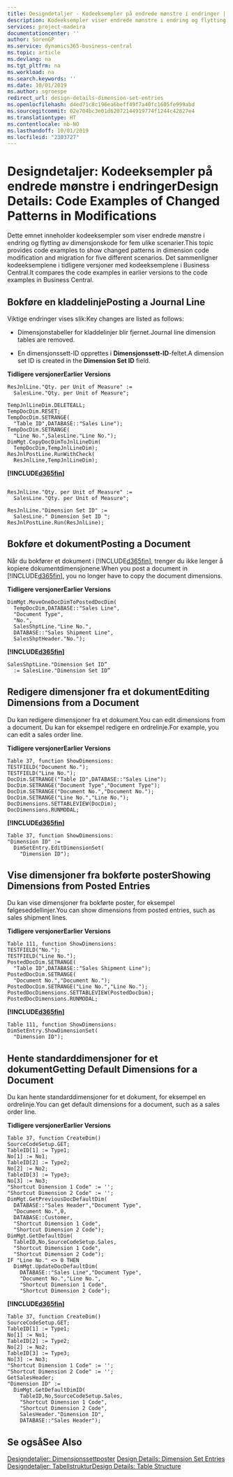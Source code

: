 ```yaml
---
title: Designdetaljer - Kodeeksempler på endrede mønstre i endringer | Microsoft Docs
description: Kodeeksempler viser endrede mønstre i endring og flytting av dimensjonskode for fem ulike scenarier. Det sammenligner kodeeksemplene i tidligere versjoner med kodeeksemplene i Business Central.
services: project-madeira
documentationcenter: ''
author: SorenGP
ms.service: dynamics365-business-central
ms.topic: article
ms.devlang: na
ms.tgt_pltfrm: na
ms.workload: na
ms.search.keywords: ''
ms.date: 10/01/2019
ms.author: sgroespe
redirect_url: design-details-dimension-set-entries
ms.openlocfilehash: d4ed71c8c196ea6beff49f7a40fc1605fe999abd
ms.sourcegitcommit: 02e704bc3e01d62072144919774f1244c42827e4
ms.translationtype: HT
ms.contentlocale: nb-NO
ms.lasthandoff: 10/01/2019
ms.locfileid: "2303727"
---
```

# <a name="design-details-code-examples-of-changed-patterns-in-modifications"></a><span data-ttu-id="b8b23-104">Designdetaljer: Kodeeksempler på endrede mønstre i endringer</span><span class="sxs-lookup"><span data-stu-id="b8b23-104">Design Details: Code Examples of Changed Patterns in Modifications</span></span>
<span data-ttu-id="b8b23-105">Dette emnet inneholder kodeeksempler som viser endrede mønstre i endring og flytting av dimensjonskode for fem ulike scenarier.</span><span class="sxs-lookup"><span data-stu-id="b8b23-105">This topic provides code examples to show changed patterns in dimension code modification and migration for five different scenarios.</span></span> <span data-ttu-id="b8b23-106">Det sammenligner kodeeksemplene i tidligere versjoner med kodeeksemplene i Business Central.</span><span class="sxs-lookup"><span data-stu-id="b8b23-106">It compares the code examples in earlier versions to the code examples in Business Central.</span></span>

## <a name="posting-a-journal-line"></a><span data-ttu-id="b8b23-107">Bokføre en kladdelinje</span><span class="sxs-lookup"><span data-stu-id="b8b23-107">Posting a Journal Line</span></span>  
<span data-ttu-id="b8b23-108">Viktige endringer vises slik:</span><span class="sxs-lookup"><span data-stu-id="b8b23-108">Key changes are listed as follows:</span></span>  

- <span data-ttu-id="b8b23-109">Dimensjonstabeller for kladdelinjer blir fjernet.</span><span class="sxs-lookup"><span data-stu-id="b8b23-109">Journal line dimension tables are removed.</span></span>  

- <span data-ttu-id="b8b23-110">En dimensjonssett-ID opprettes i **Dimensjonssett-ID**-feltet.</span><span class="sxs-lookup"><span data-stu-id="b8b23-110">A dimension set ID is created in the **Dimension Set ID** field.</span></span>  

<span data-ttu-id="b8b23-111">**Tidligere versjoner**</span><span class="sxs-lookup"><span data-stu-id="b8b23-111">**Earlier Versions**</span></span>  

```  
ResJnlLine."Qty. per Unit of Measure" :=   
  SalesLine."Qty. per Unit of Measure";  

TempJnlLineDim.DELETEALL;  
TempDocDim.RESET;  
TempDocDim.SETRANGE(  
  "Table ID",DATABASE::"Sales Line");  
TempDocDim.SETRANGE(  
  "Line No.",SalesLine."Line No.");  
DimMgt.CopyDocDimToJnlLineDim(  
  TempDocDim,TempJnlLineDim);  
ResJnlPostLine.RunWithCheck(  
  ResJnlLine,TempJnlLineDim);  

```  

 **[!INCLUDE[d365fin](includes/d365fin_md.md)]**  

```  

ResJnlLine."Qty. per Unit of Measure" :=   
  SalesLine."Qty. per Unit of Measure";  

ResJnlLine."Dimension Set ID" :=   
  SalesLine." Dimension Set ID ";  
ResJnlPostLine.Run(ResJnlLine);  

```  

## <a name="posting-a-document"></a><span data-ttu-id="b8b23-112">Bokføre et dokument</span><span class="sxs-lookup"><span data-stu-id="b8b23-112">Posting a Document</span></span>  
 <span data-ttu-id="b8b23-113">Når du bokfører et dokument i [!INCLUDE[d365fin](includes/d365fin_md.md)], trenger du ikke lenger å kopiere dokumentdimensjonene.</span><span class="sxs-lookup"><span data-stu-id="b8b23-113">When you post a document in [!INCLUDE[d365fin](includes/d365fin_md.md)], you no longer have to copy the document dimensions.</span></span>  

 <span data-ttu-id="b8b23-114">**Tidligere versjoner**</span><span class="sxs-lookup"><span data-stu-id="b8b23-114">**Earlier Versions**</span></span>  

```  
DimMgt.MoveOneDocDimToPostedDocDim(  
  TempDocDim,DATABASE::"Sales Line",  
  "Document Type",  
  "No.",  
  SalesShptLine."Line No.",  
  DATABASE::"Sales Shipment Line",  
  SalesShptHeader."No.");  
```  

 **[!INCLUDE[d365fin](includes/d365fin_md.md)]**  

```  
SalesShptLine."Dimension Set ID”  
  := SalesLine."Dimension Set ID”  
```  

## <a name="editing-dimensions-from-a-document"></a><span data-ttu-id="b8b23-115">Redigere dimensjoner fra et dokument</span><span class="sxs-lookup"><span data-stu-id="b8b23-115">Editing Dimensions from a Document</span></span>  
 <span data-ttu-id="b8b23-116">Du kan redigere dimensjoner fra et dokument.</span><span class="sxs-lookup"><span data-stu-id="b8b23-116">You can edit dimensions from a document.</span></span> <span data-ttu-id="b8b23-117">Du kan for eksempel redigere en ordrelinje.</span><span class="sxs-lookup"><span data-stu-id="b8b23-117">For example, you can edit a sales order line.</span></span>  

 <span data-ttu-id="b8b23-118">**Tidligere versjoner**</span><span class="sxs-lookup"><span data-stu-id="b8b23-118">**Earlier Versions**</span></span>  

```  
Table 37, function ShowDimensions:  
TESTFIELD("Document No.");  
TESTFIELD("Line No.");  
DocDim.SETRANGE("Table ID",DATABASE::"Sales Line");  
DocDim.SETRANGE("Document Type","Document Type");  
DocDim.SETRANGE("Document No.","Document No.");  
DocDim.SETRANGE("Line No.","Line No.");  
DocDimensions.SETTABLEVIEW(DocDim);  
DocDimensions.RUNMODAL;  
```  

 **[!INCLUDE[d365fin](includes/d365fin_md.md)]**  

```  
Table 37, function ShowDimensions:  
"Dimension ID" :=   
  DimSetEntry.EditDimensionSet(  
    "Dimension ID");  
```  

## <a name="showing-dimensions-from-posted-entries"></a><span data-ttu-id="b8b23-119">Vise dimensjoner fra bokførte poster</span><span class="sxs-lookup"><span data-stu-id="b8b23-119">Showing Dimensions from Posted Entries</span></span>  
 <span data-ttu-id="b8b23-120">Du kan vise dimensjoner fra bokførte poster, for eksempel følgeseddellinjer.</span><span class="sxs-lookup"><span data-stu-id="b8b23-120">You can show dimensions from posted entries, such as sales shipment lines.</span></span>  

 <span data-ttu-id="b8b23-121">**Tidligere versjoner**</span><span class="sxs-lookup"><span data-stu-id="b8b23-121">**Earlier Versions**</span></span>  

```  
Table 111, function ShowDimensions:  
TESTFIELD("No.");  
TESTFIELD("Line No.");  
PostedDocDim.SETRANGE(  
  "Table ID",DATABASE::"Sales Shipment Line");  
PostedDocDim.SETRANGE(  
  "Document No.","Document No.");  
PostedDocDim.SETRANGE("Line No.","Line No.");  
PostedDocDimensions.SETTABLEVIEW(PostedDocDim);  
PostedDocDimensions.RUNMODAL;  
```  

 **[!INCLUDE[d365fin](includes/d365fin_md.md)]**  

```  
Table 111, function ShowDimensions:  
DimSetEntry.ShowDimensionSet(  
  "Dimension ID");  
```  

## <a name="getting-default-dimensions-for-a-document"></a><span data-ttu-id="b8b23-122">Hente standarddimensjoner for et dokument</span><span class="sxs-lookup"><span data-stu-id="b8b23-122">Getting Default Dimensions for a Document</span></span>  
 <span data-ttu-id="b8b23-123">Du kan hente standarddimensjoner for et dokument, for eksempel en ordrelinje.</span><span class="sxs-lookup"><span data-stu-id="b8b23-123">You can get default dimensions for a document, such as a sales order line.</span></span>  

 <span data-ttu-id="b8b23-124">**Tidligere versjoner**</span><span class="sxs-lookup"><span data-stu-id="b8b23-124">**Earlier Versions**</span></span>  

```  
Table 37, function CreateDim()  
SourceCodeSetup.GET;  
TableID[1] := Type1;  
No[1] := No1;  
TableID[2] := Type2;  
No[2] := No2;  
TableID[3] := Type3;  
No[3] := No3;  
"Shortcut Dimension 1 Code" := '';  
"Shortcut Dimension 2 Code" := '';  
DimMgt.GetPreviousDocDefaultDim(  
  DATABASE::"Sales Header","Document Type",  
  "Document No.",0,  
  DATABASE::Customer,  
  "Shortcut Dimension 1 Code",  
  "Shortcut Dimension 2 Code");  
DimMgt.GetDefaultDim(  
  TableID,No,SourceCodeSetup.Sales,  
  "Shortcut Dimension 1 Code",  
  "Shortcut Dimension 2 Code");  
IF "Line No." <> 0 THEN  
  DimMgt.UpdateDocDefaultDim(  
    DATABASE::"Sales Line","Document Type",  
    "Document No.","Line No.",  
    "Shortcut Dimension 1 Code",  
    "Shortcut Dimension 2 Code");  
```  

 **[!INCLUDE[d365fin](includes/d365fin_md.md)]**  

```  
Table 37, function CreateDim()  
SourceCodeSetup.GET;  
TableID[1] := Type1;  
No[1] := No1;  
TableID[2] := Type2;  
No[2] := No2;  
TableID[3] := Type3;  
No[3] := No3;  
"Shortcut Dimension 1 Code" := '';  
"Shortcut Dimension 2 Code" := '';  
GetSalesHeader;  
"Dimension ID" :=  
  DimMgt.GetDefaultDimID(  
    TableID,No,SourceCodeSetup.Sales,  
    "Shortcut Dimension 1 Code",  
    "Shortcut Dimension 2 Code",  
    SalesHeader."Dimension ID",  
    DATABASE::"Sales Header");

```  

## <a name="see-also"></a><span data-ttu-id="b8b23-125">Se også</span><span class="sxs-lookup"><span data-stu-id="b8b23-125">See Also</span></span>  
<span data-ttu-id="b8b23-126">[Designdetaljer: Dimensjonssettposter](design-details-dimension-set-entries.md) </span><span class="sxs-lookup"><span data-stu-id="b8b23-126">[Design Details: Dimension Set Entries](design-details-dimension-set-entries.md) </span></span>  
[<span data-ttu-id="b8b23-127">Designdetaljer: Tabellstruktur</span><span class="sxs-lookup"><span data-stu-id="b8b23-127">Design Details: Table Structure</span></span>](design-details-table-structure.md)   
